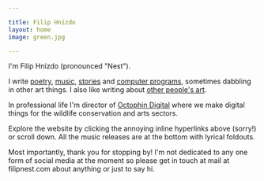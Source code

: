 ```yaml
---

title: Filip Hnízdo
layout: home
image: green.jpg

---
```


I'm Filip Hnízdo (pronounced "Nest").

I write [poetry](/tag/poetry), [music](#music), [stories](/tag/stories) and [computer programs](/tag/code), sometimes dabbling in other art things. I also like writing about [other people's art](/tag/art-tribute).

In professional life I'm director of [Octophin Digital](https://octophindigital.com) where we make digital things for the wildlife conservation and arts sectors.

Explore the website by clicking the annoying inline hyperlinks above (sorry!) or scroll down. All the music releases are at the bottom with lyrical foldouts.

Most importantly, thank you for stopping by! I'm not dedicated to any one form of social media at the moment so please get in touch at mail at filipnest.com about anything or just to say hi.
